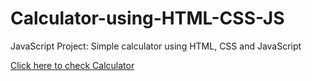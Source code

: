 # Calculator-using-HTML-CSS-JS
JavaScript Project: Simple calculator using HTML, CSS and JavaScript


<a href="/calculator/index.html">Click here to check Calculator</a>
